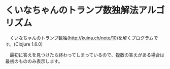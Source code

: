 くいなちゃんのトランプ数独解法アルゴリズム
======================

　くいなちゃんのトランプ数独(http://kuina.ch/note/10)を解くプログラムです。(Clojure 1.6.0)

　最初に答えを見つけたら終わってしまっているので、複数の答えがある場合は最初のもののみ表示します。
